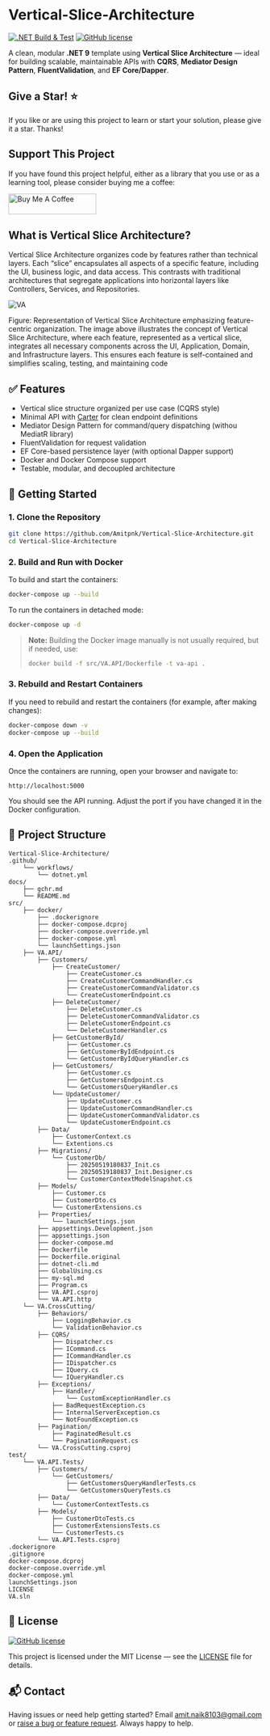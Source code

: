# Vertical-Slice-Architecture

[![.NET Build & Test](https://github.com/Amitpnk/Vertical-Slice-Architecture/actions/workflows/dotnet.yml/badge.svg)](https://github.com/Amitpnk/Vertical-Slice-Architecture/actions/workflows/dotnet.yml)
[![GitHub license](https://img.shields.io/badge/license-MIT-blue.svg)](https://github.com/Amitpnk/Vertical-Slice-Architecture/blob/main/LICENSE)

A clean, modular **.NET 9** template using **Vertical Slice Architecture** — ideal for building scalable, maintainable APIs with **CQRS**, **Mediator Design Pattern**, **FluentValidation**, and **EF Core/Dapper**.

## Give a Star! :star:
If you like or are using this project to learn or start your solution, please give it a star. Thanks!

## Support This Project

If you have found this project helpful, either as a library that you use or as a learning tool, please consider buying me a coffee:

<a href="https://www.buymeacoffee.com/codewithamit" target="_blank"><img src="https://www.buymeacoffee.com/assets/img/custom_images/orange_img.png" alt="Buy Me A Coffee" style="height: 41px !important;width: 174px !important" ></a>

## What is Vertical Slice Architecture?

Vertical Slice Architecture organizes code by features rather than technical layers. Each “slice” encapsulates all aspects of a specific feature, including the UI, business logic, and data access. This contrasts with traditional architectures that segregate applications into horizontal layers like Controllers, Services, and Repositories.

![VA](VSA.drawio.png)

Figure: Representation of Vertical Slice Architecture emphasizing feature-centric organization.
The image above illustrates the concept of Vertical Slice Architecture, where each feature, represented as a vertical slice, integrates all necessary components across the UI, Application, Domain, and Infrastructure layers. This ensures each feature is self-contained and simplifies scaling, testing, and maintaining code

## ✅ Features

* Vertical slice structure organized per use case (CQRS style)
* Minimal API with [Carter](https://github.com/CarterCommunity/Carter) for clean endpoint definitions
* Mediator Design Pattern for command/query dispatching (withou MediatR library)
* FluentValidation for request validation
* EF Core-based persistence layer (with optional Dapper support)
* Docker and Docker Compose support
* Testable, modular, and decoupled architecture

## 🚀 Getting Started

### 1. Clone the Repository

```bash
git clone https://github.com/Amitpnk/Vertical-Slice-Architecture.git
cd Vertical-Slice-Architecture
```

### 2. Build and Run with Docker

To build and start the containers:

```bash
docker-compose up --build
```

To run the containers in detached mode:

```bash
docker-compose up -d
```

> **Note:**
> Building the Docker image manually is not usually required, but if needed, use:
>
> ```bash
> docker build -f src/VA.API/Dockerfile -t va-api .
> ```

### 3. Rebuild and Restart Containers

If you need to rebuild and restart the containers (for example, after making changes):

```bash
docker-compose down -v
docker-compose up --build
```

### 4. Open the Application

Once the containers are running, open your browser and navigate to:

```
http://localhost:5000
```

You should see the API running. Adjust the port if you have changed it in the Docker configuration.


## 📁 Project Structure

```
Vertical-Slice-Architecture/
.github/
    └── workflows/
        └── dotnet.yml
docs/
    ├── gchr.md
    └── README.md
src/
    ├── docker/
        ├── .dockerignore
        ├── docker-compose.dcproj
        ├── docker-compose.override.yml
        ├── docker-compose.yml
        └── launchSettings.json
    ├── VA.API/
        ├── Customers/
            ├── CreateCustomer/
                ├── CreateCustomer.cs
                ├── CreateCustomerCommandHandler.cs
                ├── CreateCustomerCommandValidator.cs
                └── CreateCustomerEndpoint.cs
            ├── DeleteCustomer/
                ├── DeleteCustomer.cs
                ├── DeleteCustomerCommandValidator.cs
                ├── DeleteCustomerEndpoint.cs
                └── DeleteCustomerHandler.cs
            ├── GetCustomerById/
                ├── GetCustomer.cs
                ├── GetCustomerByIdEndpoint.cs
                └── GetCustomerByIdQueryHandler.cs
            ├── GetCustomers/
                ├── GetCustomer.cs
                ├── GetCustomersEndpoint.cs
                └── GetCustomersQueryHandler.cs
            └── UpdateCustomer/
                ├── UpdateCustomer.cs
                ├── UpdateCustomerCommandHandler.cs
                ├── UpdateCustomerCommandValidator.cs
                └── UpdateCustomerEndpoint.cs
        ├── Data/
            ├── CustomerContext.cs
            └── Extentions.cs
        ├── Migrations/
            └── CustomerDb/
                ├── 20250519180837_Init.cs
                ├── 20250519180837_Init.Designer.cs
                └── CustomerContextModelSnapshot.cs
        ├── Models/
            ├── Customer.cs
            ├── CustomerDto.cs
            └── CustomerExtensions.cs
        ├── Properties/
            └── launchSettings.json
        ├── appsettings.Development.json
        ├── appsettings.json
        ├── docker-compose.md
        ├── Dockerfile
        ├── Dockerfile.original
        ├── dotnet-cli.md
        ├── GlobalUsing.cs
        ├── my-sql.md
        ├── Program.cs
        ├── VA.API.csproj
        └── VA.API.http
    └── VA.CrossCutting/
        ├── Behaviors/
            ├── LoggingBehavior.cs
            └── ValidationBehavior.cs
        ├── CQRS/
            ├── Dispatcher.cs
            ├── ICommand.cs
            ├── ICommandHandler.cs
            ├── IDispatcher.cs
            ├── IQuery.cs
            └── IQueryHandler.cs
        ├── Exceptions/
            ├── Handler/
                └── CustomExceptionHandler.cs
            ├── BadRequestException.cs
            ├── InternalServerException.cs
            └── NotFoundException.cs
        ├── Pagination/
            ├── PaginatedResult.cs
            └── PaginationRequest.cs
        └── VA.CrossCutting.csproj
test/
    └── VA.API.Tests/
        ├── Customers/
            └── GetCustomers/
                ├── GetCustomersQueryHandlerTests.cs
                └── GetCustomersQueryTests.cs
        ├── Data/
            └── CustomerContextTests.cs
        ├── Models/
            ├── CustomerDtoTests.cs
            ├── CustomerExtensionsTests.cs
            └── CustomerTests.cs
        └── VA.API.Tests.csproj
.dockerignore
.gitignore
docker-compose.dcproj
docker-compose.override.yml
docker-compose.yml
launchSettings.json
LICENSE
VA.sln
```

## 📄 License

[![GitHub license](https://img.shields.io/badge/license-MIT-blue.svg)](https://github.com/Amitpnk/Vertical-Slice-Architecture/blob/main/LICENSE)

This project is licensed under the MIT License — see the [LICENSE](./LICENSE) file for details.

## 📬 Contact

Having issues or need help getting started? Email amit.naik8103@gmail.com or [raise a bug or feature request](https://github.com/Amitpnk/Vertical-Slice-Architecture/issues/new). Always happy to help.
